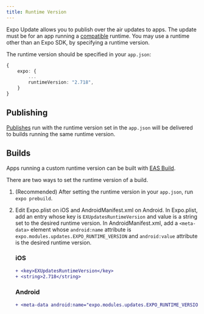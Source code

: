 ```yaml
---
title: Runtime Version
---
```


Expo Update allows you to publish over the air updates to apps. The update must be for an app running a
[compatible](../workflow/publishing/#what-version-of-the-app-will-my) runtime. You may use a runtime other than an Expo SDK, by specifying a runtime version.

The runtime version should be specified in your `app.json`:

```typescript
{
	expo: {
		...
		runtimeVersion: "2.718",
	}
}
```
## Publishing

[Publishes](../workflow/publishing/#how-to-publish) run with the runtime version set in the `app.json` will be delivered to builds running the same runtime version.

## Builds

Apps running a custom runtime version can be built with [EAS Build](../build/introduction/).

There are two ways to set the runtime version of a build.

1. (Recommended) After setting the runtime version in your `app.json`, run `expo prebuild`.
2. Edit Expo.plist on iOS and AndroidManifest.xml on Android. In Expo.plist, add an entry whose key is `EXUpdatesRuntimeVersion` and value is a string set to the desired runtime version. In AndroidManifest.xml, add a `<meta-data>` element whose `android:name` attribute is `expo.modules.updates.EXPO_RUNTIME_VERSION` and `android:value` attribute is the desired runtime version.

	### iOS

	```diff
	+ <key>EXUpdatesRuntimeVersion</key>
    + <string>2.718</string>
	```
	### Android

	```diff
	+ <meta-data android:name="expo.modules.updates.EXPO_RUNTIME_VERSION" android:value="2.718"/>
	```
